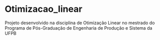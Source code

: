 # Otimizacao_linear
Projeto desenvolvido na disciplina de Otimização Linear no mestrado do Programa de Pós-Graduação de Engenharia de Produção e Sistema da UFPB

